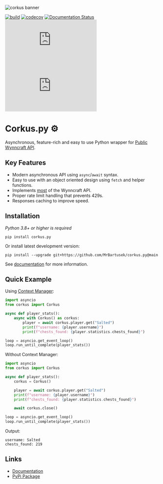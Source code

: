 ![corkus banner](https://i.imgur.com/8FjYte1.gif)


[![build](https://img.shields.io/github/workflow/status/MrBartusek/corkus.py/build)](https://github.com/MrBartusek/corkus.py/actions) [![codecov](https://codecov.io/gh/MrBartusek/corkus.py/branch/main/graph/badge.svg?token=oZbLlhqRKJ)](https://codecov.io/gh/MrBartusek/corkus.py) [![Documentation Status](https://img.shields.io/readthedocs/corkuspy)](https://corkuspy.readthedocs.io/en/latest/?badge=latest) [![PyPI](https://img.shields.io/pypi/v/corkus.py)](https://pypi.org/project/corkus.py/) [![PyPI - Python Version](https://img.shields.io/pypi/pyversions/corkus.py)](https://pypi.org/project/corkus.py/)

# Corkus.py ⚙️

Asynchronous, feature-rich and easy to use Python wrapper for [Public Wynncraft API](https://docs.wynncraft.com).

## Key Features

- Modern asynchronous API using `async`/`await` syntax.
- Easy to use with an object oriented design using `fetch` and helper functions.
- Implements [most](https://github.com/MrBartusek/corkus.py/milestone/1) of the Wynncraft API.
- Proper rate limit handling that prevents 429s.
- Responses caching to improve speed.

## Installation

*Python 3.8+ or higher is required*

```shell
pip install corkus.py
```

Or install latest development version:

```shell
pip install --upgrade git+https://github.com/MrBartusek/corkus.py@main
```

See [documentation](https://corkuspy.readthedocs.io/en/latest/getting_started/installation.html) for more information.

## Quick Example

Using [Context Manager](https://book.pythontips.com/en/latest/context_managers.html):

```python
import asyncio
from corkus import Corkus

async def player_stats():
    async with Corkus() as corkus:
        player = await corkus.player.get("Salted")
        print(f"username: {player.username}")
        print(f"chests_found: {player.statistics.chests_found}")

loop = asyncio.get_event_loop()
loop.run_until_complete(player_stats())
```

Without Context Manager:

```python
import asyncio
from corkus import Corkus

async def player_stats():
    corkus = Corkus()

    player = await corkus.player.get("Salted")
    print(f"username: {player.username}")
    print(f"chests_found: {player.statistics.chests_found}")

    await corkus.close()

loop = asyncio.get_event_loop()
loop.run_until_complete(player_stats())
```

Output:
```
username: Salted
chests_found: 219
```

## Links
- [Documentation](https://corkuspy.readthedocs.io)
- [PyPi Package](https://pypi.org/project/corkus.py/)
